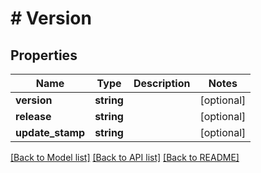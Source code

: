 # # Version

## Properties

Name | Type | Description | Notes
------------ | ------------- | ------------- | -------------
**version** | **string** |  | [optional]
**release** | **string** |  | [optional]
**update_stamp** | **string** |  | [optional]

[[Back to Model list]](../../README.md#models) [[Back to API list]](../../README.md#endpoints) [[Back to README]](../../README.md)

